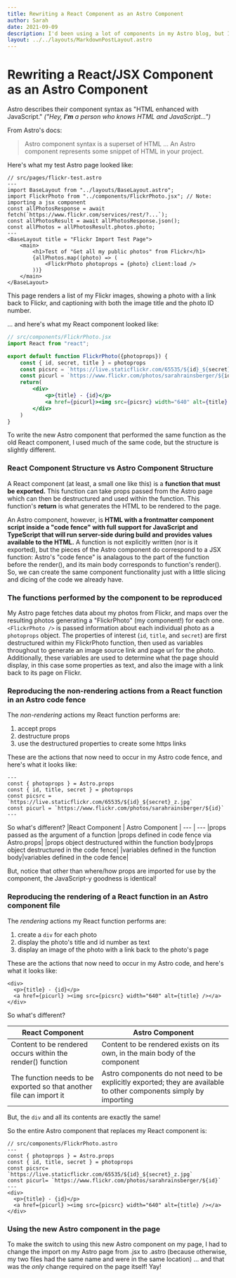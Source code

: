 ```yaml
---
title: Rewriting a React Component as an Astro Component
author: Sarah
date: 2021-09-09
description: I'd been using a lot of components in my Astro blog, but I realized that they were almost all *React* components, because that's what I know. So, I wanted to try reproducing some functionality by replacing a React component with a corresponding Astro component.
layout: ../../layouts/MarkdownPostLayout.astro
---
```

# Rewriting a React/JSX Component as an Astro Component

Astro describes their component syntax as "HTML enhanced with JavaScript." *("Hey, **I'm** a person who knows HTML and JavaScript...")*

From Astro's docs:
>Astro component syntax is a superset of HTML ... An Astro component represents some snippet of HTML in your project.


Here's what my test Astro page looked like:
```astro
// src/pages/flickr-test.astro
---
import BaseLayout from "../layouts/BaseLayout.astro";
import FlickrPhoto from "../components/FlickrPhoto.jsx"; // Note: importing a jsx component
const allPhotosResponse = await fetch(`https://www.flickr.com/services/rest/?...`);
const allPhotosResult = await allPhotosResponse.json();
const allPhotos = allPhotosResult.photos.photo;
---
<BaseLayout title = "Flickr Import Test Page">
    <main>
        <h1>Test of "Get all my public photos" from Flickr</h1> 
        {allPhotos.map((photo) => (
            <FlickrPhoto photoprops = {photo} client:load />
        ))}
    </main>
</BaseLayout>
```
This page renders a list of my Flickr images, showing a photo with a link back to Flickr, and captioning with both the image title and the photo ID number.

... and here's what my React component looked like:
```jsx
// src/components/FlickrPhoto.jsx
import React from "react";

export default function FlickrPhoto({photoprops}) {
    const { id, secret, title } = photoprops
    const picsrc = `https://live.staticflickr.com/65535/${id}_${secret}_z.jpg`
    const picurl = `https://www.flickr.com/photos/sarahrainsberger/${id}`
    return(
        <div>
            <p>{title} - {id}</p>
            <a href={picurl}><img src={picsrc} width="640" alt={title} /></a>
        </div>
    )
}
```
To write the new Astro component that performed the same function as the old React component, I used much of the same code, but the structure is slightly different.

### React Component Structure vs Astro Component Structure
A React component (at least, a small one like this) is a **function that must be exported.** This function can take props passed from the Astro page which can then be destructured and used within the function. This function's **return** is what generates the HTML to be rendered to the page.

An Astro component, however, is **HTML with a frontmatter component script inside a "code fence" with full support for JavaScript and TypeScript that will run server-side during build and provides values available to the HTML.** A function is not explicitly written (nor is it exported), but the pieces of the Astro component do correspond to a JSX function: Astro's "code fence" is analagous to the part of the function before the render(), and its main body corresponds to function's render(). So, we can create the same component functionality just with a little slicing and dicing of the code we already have.

### The functions performed by the component to be reproduced
My Astro page fetches data about my photos from Flickr, and maps over the resulting photos generating a "FlickrPhoto" (my component!) for each one. `<FlickrPhoto />` is passed information about each individual photo as a `photoprops` object. The properties of interest (`id`, `title`, and `secret`) are first destructured within my FlickrPhoto function, then used as variables throughout to generate an image source link and page url for the photo. Additionally, these variables are used to determine what the page should display, in this case some properties as text, and also the image with a link back to its page on Flickr.

### Reproducing the non-rendering actions from a React function in an Astro code fence
The *non-rendering* actions my React function performs are:
1. accept props
2. destructure props
3. use the destructured properties to create some https links

These are the actions that now need to occur in my Astro code fence, and here's what it looks like:

```astro
---
const { photoprops } = Astro.props
const { id, title, secret } = photoprops
const picsrc = `https://live.staticflickr.com/65535/${id}_${secret}_z.jpg`
const picurl = `https://www.flickr.com/photos/sarahrainsberger/${id}`
---
```
So what's different?
|React Component | Astro Component |
--- | --- 
|props passed as the argument of a function |props defined in code fence via Astro.props|
|props object destructured within the function body|props object destructured in the code fence|
|variables defined in the function body|variables defined in the code fence|

But, notice that other than where/how props are imported for use by the component, the JavaScript-y goodness is identical!

### Reproducing the rendering of a React function in an Astro component file
The *rendering* actions my React function performs are:
1. create a `div` for each photo
2. display the photo's title and id number as text
3. display an image of the photo with a link back to the photo's page

These are the actions that now need to occur in my Astro code, and here's what it looks like:

```astro
<div>
  <p>{title} - {id}</p>
  <a href={picurl} ><img src={picsrc} width="640" alt={title} /></a>
</div>
```
So what's different?

|React Component | Astro Component |
--- | --- 
Content to be rendered occurs within the render() function | Content to be rendered exists on its own, in the main body of the component
The function needs to be exported so that another file can import it | Astro components do not need to be explicitly exported; they are available to other components simply by importing

But, the `div` and all its contents are exactly the same!

So the entire Astro component that replaces my React component is:

```astro
// src/components/FlickrPhoto.astro
---
const { photoprops } = Astro.props
const { id, title, secret } = photoprops
const picsrc= `https://live.staticflickr.com/65535/${id}_${secret}_z.jpg`
const picurl= `https://www.flickr.com/photos/sarahrainsberger/${id}`
---
<div>
  <p>{title} - {id}</p>
  <a href={picurl} ><img src={picsrc} width="640" alt={title} /></a>
</div>
```
### Using the new Astro component in the page
To make the switch to using this new Astro component on my page, I had to change the import on my Astro page from .jsx to .astro (because otherwise, my two files had the same name and were in the same location) ... and that was the *only* change required on the page itself! Yay!